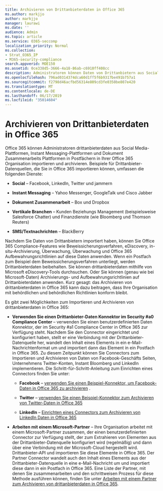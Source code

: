 ```yaml
---
title: Archivieren von Drittanbieterdaten in Office 365
ms.author: markjjo
author: markjjo
manager: laurawi
ms.date: ''
audience: Admin
ms.topic: article
ms.service: O365-seccomp
localization_priority: Normal
ms.collection:
- Strat_O365_IP
- M365-security-compliance
search.appverid: MOE150
ms.assetid: 0ce338d5-3666-4a18-86ab-c6910ff408cc
description: Administratoren können Daten von Drittanbietern aus Social Media-Plattformen, Instant Messaging-Plattformen und Dokument Zusammenarbeits Plattformen zu Postfächern in Ihrer Office 365 Organisation importieren. Auf diese Weise können Sie Daten aus Facebook, Twitter und anderen Datenquellen von Drittanbietern in Office 365 archivieren. Anschließend können Sie Office 365 Compliance-Features (wie Legal Hold, eDiscovery, in-situ-Archivierung und Aufbewahrungsrichtlinien) für drittanbieterdaten verwenden und anwenden.
ms.openlocfilehash: 796ad0314374dca60d1ff5f6b9317be491b757a1
ms.sourcegitcommit: f2798d46acfbd56314e809cd3fe0350be807e420
ms.translationtype: MT
ms.contentlocale: de-DE
ms.lasthandoff: 06/17/2019
ms.locfileid: "35014604"
---
```

# <a name="archive-third-party-data-in-office-365"></a>Archivieren von Drittanbieterdaten in Office 365

Office 365 können Administratoren drittanbieterdaten aus Social Media-Plattformen, Instant Messaging-Plattformen und Dokument Zusammenarbeits Plattformen in Postfächern in Ihrer Office 365 Organisation importieren und archivieren. Beispiele für Drittanbieter-Datenquellen, die Sie in Office 365 importieren können, umfassen die folgenden Dienste: 
  
- **Social** – Facebook, LinkedIn, Twitter und jammern 
    
- **Instant Messaging** – Yahoo Messenger, GoogleTalk und Cisco Jabber 
    
- **Dokument Zusammenarbeit** – Box und Dropbox 
    
- **Vertikale Branchen** – Kunden Beziehungs Management (beispielsweise Salesforce Chatter) und Finanzdienste (wie Bloomberg und Thomson Reuters) 
    
- **SMS/Textnachrichten** – BlackBerry 
    
Nachdem Sie Daten von Drittanbietern importiert haben, können Sie Office 365 Compliance-Features wie Beweissicherungsverfahren, eDiscovery, in-situ-Archivierung, Überwachung, Überwachung und Office 365 Aufbewahrungsrichtlinien auf diese Daten anwenden. Wenn ein Postfach zum Beispiel dem Beweissicherungsverfahren unterliegt, werden Drittanbieterdaten beibehalten. Sie können drittanbieterdaten mithilfe von Microsoft eDiscovery-Tools durchsuchen. Oder Sie können (genau wie bei Microsoft-Daten) Archivierungs- und Aufbewahrungsrichtlinien auf Drittanbieterdaten anwenden. Kurz gesagt: das Archivieren von drittanbieterdaten in Office 365 kann dazu beitragen, dass Ihre Organisation mit behördlichen und behördlichen Richtlinien konform bleibt.

Es gibt zwei Möglichkeiten zum Importieren und Archivieren von drittanbieterdaten in Office 365:

- **Verwenden Sie einen Drittanbieter-Daten Konnektor im Security #a0 Compliance Center** – verwenden Sie einen benutzerdefinierten Daten Konnektor, der im Security #a1 Compliance Center in Office 365 zur Verfügung steht. Nachdem Sie den Connector eingerichtet und konfiguriert haben, stellt er eine Verbindung mit der Drittanbieter-Datenquelle her, wandelt den Inhalt eines Elements in ein e-Mail-Nachrichtenformat um und importiert dann das Element in ein Postfach in Office 365. Zu diesem Zeitpunkt können Sie Connectors zum Importieren und Archivieren von Daten von Facebook-Geschäfts Seiten, Unternehmens Twitter-Konten, Instant Bloomberg und LinkedIn implementieren. Die Schritt-für-Schritt-Anleitung zum Einrichten eines Connectors finden Sie unter:
   
   - **Facebook** – [verwenden Sie einen Beispiel-Konnektor, um Facebook-Daten in Office 365 zu archivieren](archive-facebook-data-with-sample-connector.md) .
  
   - **Twitter** – [verwenden Sie einen Beispiel-Konnektor zum Archivieren von Twitter-Daten in Office 365](archive-twitter-data-with-sample-connector.md)
    
   - **LinkedIn** – [Einrichten eines Connectors zum Archivieren von LinkedIn Daten in Office 365](archive-linkedin-data.md)

- **Arbeiten mit einem Microsoft-Partner** – Ihre Organisation arbeitet mit einem Microsoft-Partner zusammen, der einen benutzerdefinierten Connector zur Verfügung stellt, der zum Extrahieren von Elementen aus der Drittanbieter-Datenquelle konfiguriert wird (regelmäßig) und dann über eine Verbindung mit der Microsoft-Cloud hergestellt wird. Drittanbieter-API und importieren Sie diese Elemente in Office 365. Der Partner Connector wandelt auch den Inhalt eines Elements aus der Drittanbieter-Datenquelle in eine e-Mail-Nachricht um und importiert diese dann in ein Postfach in Office 365. Eine Liste der Partner, mit denen Sie zusammenarbeiten und den schrittweisen Prozess für diese Methode ausführen können, finden Sie unter [Arbeiten mit einem Partner zum Archivieren von drittanbieterdaten in Office 365](work-with-partner-to-archive-third-party-data.md).